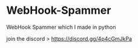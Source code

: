 # WebHook-Spammer
WebHook Spammer which I made in python 

join the discord  >
https://discord.gg/4p4cGmJkPa
